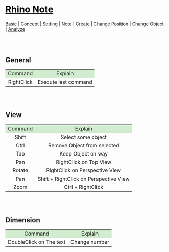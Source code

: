 <style>
.md0{margin-top: 150px;}
.md1{margin-top: 75px;}
.md2{margin-top: 50px;}
.md3{margin-top: 25px;}
.tbl1 td#header{background-color: D1ECCF}
</style>

# [<span style="color:black;">Rhino Note</span>](Rhino.md)
[Basic](Rhino-Basic.md) | [Concept](Rhino-Concept.md) | [Setting](Rhino-Setting.md) | [Note](Rhino-Note.md) | [Create](Rhino-Command-Create.md) | [Change Position](Rhino-Command-ChangePosition.md) | [Change Object](Rhino-Command-ChangeObject.md) | [Analyze](Rhino-Command-Analyze.md)
<div class="md1"></div>



## General
<table><tbody>
<tr align="center"><td bgcolor="D1ECCF">Command</td><td  bgcolor="D1ECCF">Explain</td></tr>
<tr align="center"><td>RightClick</td><td rowspan="1">Execute last command</td></tr>
</tbody></table>




<div class="md1"></div>

## View
<table><tbody>
<tr align="center"><td bgcolor="D1ECCF">Command</td><td  bgcolor="D1ECCF">Explain</td></tr>
<tr align="center"><td rowspan="1">Shift</td><td>Select some object</td></tr>
<tr align="center"><td rowspan="1">Ctrl</td><td>Remove Object from selected</td></tr>
<tr align="center"><td rowspan="1">Tab</td><td>Keep Object on way</td></tr>
<tr align="center"><td rowspan="1">Pan</td><td>RightClick on Top View</td></tr>
<tr align="center"><td rowspan="1">Rotate</td><td>RightClick on Perspective View</td></tr>
<tr align="center"><td rowspan="1">Pan</td><td>Shift + RightClick on Perspective View</td></tr>
<tr align="center"><td rowspan="1">Zoom</td><td>Ctrl + RightClick</td></tr>
</tbody></table>




<div class="md1"></div>

## Dimension
<table><tbody>
<tr align="center"><td bgcolor="D1ECCF">Command</td><td  bgcolor="D1ECCF">Explain</td></tr>
<tr align="center"><td>DoubleClick on The text</td><td rowspan="1">Change number</td></tr>
</tbody></table>